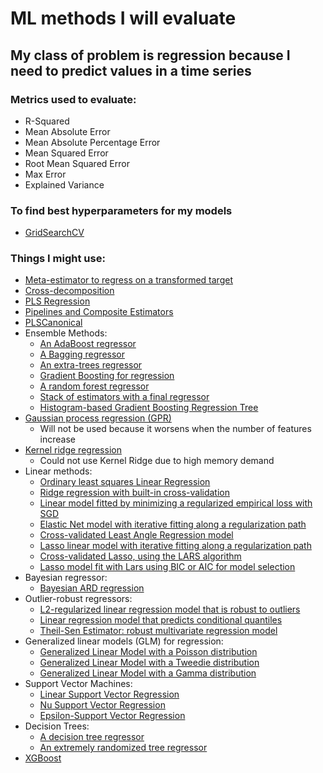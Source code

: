 # ML methods I will evaluate

## My class of problem is regression because I need to predict values in a time series

### Metrics used to evaluate:
- R-Squared
- Mean Absolute Error
- Mean Absolute Percentage Error
- Mean Squared Error
- Root Mean Squared Error
- Max Error
- Explained Variance

### To find best hyperparameters for my models
- [GridSearchCV](https://scikit-learn.org/stable/modules/generated/sklearn.model_selection.GridSearchCV.html)

### Things I might use:
- [Meta-estimator to regress on a transformed target](https://scikit-learn.org/stable/modules/generated/sklearn.compose.TransformedTargetRegressor.html)
- [Cross-decomposition](https://scikit-learn.org/stable/modules/cross_decomposition.html)
- [PLS Regression](https://scikit-learn.org/stable/modules/generated/sklearn.cross_decomposition.PLSRegression.html)
- [Pipelines and Composite Estimators](https://scikit-learn.org/stable/modules/compose.html)
- [PLSCanonical](https://scikit-learn.org/stable/modules/generated/sklearn.cross_decomposition.PLSCanonical.html)
- Ensemble Methods:
    - [An AdaBoost regressor](https://scikit-learn.org/stable/modules/generated/sklearn.ensemble.AdaBoostRegressor.html)
    - [A Bagging regressor](https://scikit-learn.org/stable/modules/generated/sklearn.ensemble.BaggingRegressor.html)
    - [An extra-trees regressor](https://scikit-learn.org/stable/modules/generated/sklearn.ensemble.ExtraTreesRegressor.html)
    - [Gradient Boosting for regression](https://scikit-learn.org/stable/modules/generated/sklearn.ensemble.GradientBoostingRegressor.html)
    - [A random forest regressor](https://scikit-learn.org/stable/modules/generated/sklearn.ensemble.RandomForestRegressor.html)
    - [Stack of estimators with a final regressor](https://scikit-learn.org/stable/modules/generated/sklearn.ensemble.StackingRegressor.html)
    - [Histogram-based Gradient Boosting Regression Tree](https://scikit-learn.org/stable/modules/generated/sklearn.ensemble.HistGradientBoostingRegressor.html)
- [Gaussian process regression (GPR)](https://scikit-learn.org/stable/modules/generated/sklearn.gaussian_process.GaussianProcessRegressor.html)
    - Will not be used because it worsens when the number of features increase
- [Kernel ridge regression](https://scikit-learn.org/stable/modules/generated/sklearn.kernel_ridge.KernelRidge.html)
    - Could not use Kernel Ridge due to high memory demand
- Linear methods:
    - [Ordinary least squares Linear Regression](https://scikit-learn.org/stable/modules/generated/sklearn.linear_model.LinearRegression.html)
    - [Ridge regression with built-in cross-validation](https://scikit-learn.org/stable/modules/generated/sklearn.linear_model.RidgeCV.html)
    - [Linear model fitted by minimizing a regularized empirical loss with SGD](https://scikit-learn.org/stable/modules/generated/sklearn.linear_model.SGDRegressor.html)
    - [Elastic Net model with iterative fitting along a regularization path](https://scikit-learn.org/stable/modules/generated/sklearn.linear_model.ElasticNetCV.html)
    - [Cross-validated Least Angle Regression model](https://scikit-learn.org/stable/modules/generated/sklearn.linear_model.LarsCV.html)
    - [Lasso linear model with iterative fitting along a regularization path](https://scikit-learn.org/stable/modules/generated/sklearn.linear_model.Lasso.html)
    - [Cross-validated Lasso, using the LARS algorithm](https://scikit-learn.org/stable/modules/generated/sklearn.linear_model.LassoLarsCV.html)
    - [Lasso model fit with Lars using BIC or AIC for model selection](https://scikit-learn.org/stable/modules/generated/sklearn.linear_model.LassoLarsIC.html)
- Bayesian regressor:
    - [Bayesian ARD regression](https://scikit-learn.org/stable/modules/generated/sklearn.linear_model.ARDRegression.html)
- Outlier-robust regressors:
    - [L2-regularized linear regression model that is robust to outliers](https://scikit-learn.org/stable/modules/generated/sklearn.linear_model.HuberRegressor.html)
    - [Linear regression model that predicts conditional quantiles](https://scikit-learn.org/stable/modules/generated/sklearn.linear_model.QuantileRegressor.html)
    - [Theil-Sen Estimator: robust multivariate regression model](https://scikit-learn.org/stable/modules/generated/sklearn.linear_model.TheilSenRegressor.html)
- Generalized linear models (GLM) for regression:
    - [Generalized Linear Model with a Poisson distribution](https://scikit-learn.org/stable/modules/generated/sklearn.linear_model.PoissonRegressor.html)
    - [Generalized Linear Model with a Tweedie distribution](https://scikit-learn.org/stable/modules/generated/sklearn.linear_model.TweedieRegressor.html)
    - [Generalized Linear Model with a Gamma distribution](https://scikit-learn.org/stable/modules/generated/sklearn.linear_model.GammaRegressor.html)
- Support Vector Machines:
    - [Linear Support Vector Regression](https://scikit-learn.org/stable/modules/generated/sklearn.svm.LinearSVR.html)
    - [Nu Support Vector Regression](https://scikit-learn.org/stable/modules/generated/sklearn.svm.NuSVR.html)
    - [Epsilon-Support Vector Regression](https://scikit-learn.org/stable/modules/generated/sklearn.svm.SVR.html)
- Decision Trees:
    - [A decision tree regressor](https://scikit-learn.org/stable/modules/generated/sklearn.tree.DecisionTreeRegressor.html)
    - [An extremely randomized tree regressor](https://scikit-learn.org/stable/modules/generated/sklearn.tree.ExtraTreeRegressor.html)
- [XGBoost](https://xgboost.readthedocs.io/en/stable/python/python_intro.html)